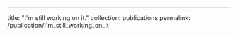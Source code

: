 ---
title: "I'm still working on it."
collection: publications
permalink: /publication/I'm_still_working_on_it

